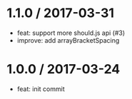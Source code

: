 
1.1.0 / 2017-03-31
==================

  * feat: support more should.js api (#3)
  * improve: add arrayBracketSpacing

1.0.0 / 2017-03-24
==================

  * feat: init commit


